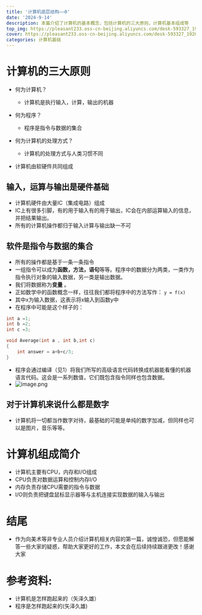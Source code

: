 ```yaml
---
title: '计算机底层结构——0'
date: '2024-9-14'
description: 本篇介绍了计算机的基本概念，包括计算机的三大原则，计算机基本组成等
top_img: https://pleasant233.oss-cn-beijing.aliyuncs.com/desk-593327_1920.jpg
cover: https://pleasant233.oss-cn-beijing.aliyuncs.com/desk-593327_1920.jpg
categories: 计算机基础
---
```

# 计算机的三大原则

* 何为计算机？
	* 计算机是执行输入，计算，输出的机器
* 何为程序？
	* 程序是指令与数据的集合
* 何为计算机的处理方式？
	*  计算机的处理方式与人类习惯不同

* 计算机由软硬件共同组成
## 输入，运算与输出是硬件基础

* 计算机硬件由大量IC（集成电路）组成
* IC上有很多引脚，有的用于输入有的用于输出，IC会在内部运算输入的信息，并把结果输出。
* 所有的计算机操作都归于输入计算与输出缺一不可
## 软件是指令与数据的集合

* 所有的操作都是基于一条一条指令
* 一组指令可以成为**函数，方法，语句**等等。程序中的数据分为两类，一类作为指令执行对象的输入数据，另一类是输出数据。
* 我们将数据称为**变量** 。
* 正如数学中的函数概念一样，往往我们都将程序中的方法写作：
	`y = f(x)`
* 其中x为输入数据，这表示将x输入到函数y中
* 在程序中可能是这个样子的：
```c++
int a =1;
int b =2;
int c =3;

void Average(int a , int b,int c)
{
	int answer = a+b+c/3;
}
```

* 程序会通过编译（见1）将我们所写的高级语言代码转换成机器能看懂的机器语言代码。这会是一系列数值，它们既包含指令同样也包含数据。
* ![image.png](https://pleasant233.oss-cn-beijing.aliyuncs.com/20240914112937.png)

## 对于计算机来说什么都是数字

* 计算机将一切都当作数字对待，最基础的可能是单纯的数字加减，但同样也可以是图片，音乐等等。
# 计算机组成简介

* 计算机主要有CPU，内存和I/O组成
* CPU负责对数据运算和控制内存I/O
* 内存负责存储CPU需要的指令与数据
* I/O则负责把键盘鼠标显示器等与主机连接实现数据的输入与输出
# 结尾

* 作为向美术等非专业人员介绍计算机相关内容的第一篇，诚惶诚恐，但愿能解答一些大家的疑惑，帮助大家更好的工作，本文会在后续持续跟进更改！感谢大家
# 参考资料:

* 计算机是怎样跑起来的（矢泽久雄）
* 程序是怎样跑起来的(矢泽久雄)
